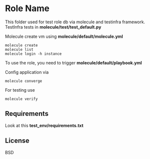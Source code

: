 Role Name
=========

This folder used for test role db via molecule and testinfra framework.
TestInfra tests in **molecule/test/test_default.py**

Molecule create vm using **molecule/default/molecule.yml**
```
molecule create
molecule list
molecule login -h instance
```

To use the role, you need to trigger **molecule/default/playbook.yml**

Config application via
```
molecule converge
```

For testing use
```
molecule verify
```

Requirements
------------
Look at this **test_env/requirements.txt**

License
-------
BSD
